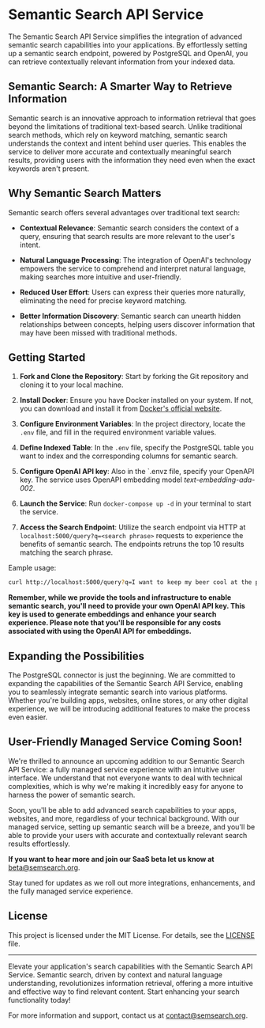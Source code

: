 # Semantic Search API Service

The Semantic Search API Service simplifies the integration of advanced semantic search capabilities into your applications. By effortlessly setting up a semantic search endpoint, powered by PostgreSQL and OpenAI, you can retrieve contextually relevant information from your indexed data.

## Semantic Search: A Smarter Way to Retrieve Information

Semantic search is an innovative approach to information retrieval that goes beyond the limitations of traditional text-based search. Unlike traditional search methods, which rely on keyword matching, semantic search understands the context and intent behind user queries. This enables the service to deliver more accurate and contextually meaningful search results, providing users with the information they need even when the exact keywords aren't present.

## Why Semantic Search Matters

Semantic search offers several advantages over traditional text search:

- **Contextual Relevance**: Semantic search considers the context of a query, ensuring that search results are more relevant to the user's intent.
- **Natural Language Processing**: The integration of OpenAI's technology empowers the service to comprehend and interpret natural language, making searches more intuitive and user-friendly.

- **Reduced User Effort**: Users can express their queries more naturally, eliminating the need for precise keyword matching.
- **Better Information Discovery**: Semantic search can unearth hidden relationships between concepts, helping users discover information that may have been missed with traditional methods.

## Getting Started

1. **Fork and Clone the Repository**: Start by forking the Git repository and cloning it to your local machine.

2. **Install Docker**: Ensure you have Docker installed on your system. If not, you can download and install it from [Docker's official website](https://www.docker.com/get-started).

3. **Configure Environment Variables**: In the project directory, locate the `.env` file, and fill in the required environment variable values.

4. **Define Indexed Table**: In the `.env` file, specify the PostgreSQL table you want to index and the corresponding columns for semantic search.

5. **Configure OpenAI API key**: Also in the `.envz file, specify your OpenAPI key. The service uses OpenAPI embedding model _text-embedding-ada-002_.

6. **Launch the Service**: Run `docker-compose up -d` in your terminal to start the service.

7. **Access the Search Endpoint**: Utilize the search endpoint via HTTP at `localhost:5000/query?q=<search phrase>` requests to experience the benefits of semantic search. The endpoints retruns the top 10 results matching the search phrase.

Eample usage:

```bash
curl http://localhost:5000/query?q=I want to keep my beer cool at the park
```

**Remember, while we provide the tools and infrastructure to enable semantic search, you'll need to provide your own OpenAI API key. This key is used to generate embeddings and enhance your search experience. Please note that you'll be responsible for any costs associated with using the OpenAI API for embeddings.**

## Expanding the Possibilities

The PostgreSQL connector is just the beginning. We are committed to expanding the capabilities of the Semantic Search API Service, enabling you to seamlessly integrate semantic search into various platforms. Whether you're building apps, websites, online stores, or any other digital experience, we will be introducing additional features to make the process even easier.

## User-Friendly Managed Service Coming Soon!

We're thrilled to announce an upcoming addition to our Semantic Search API Service: a fully managed service experience with an intuitive user interface. We understand that not everyone wants to deal with technical complexities, which is why we're making it incredibly easy for anyone to harness the power of semantic search.

Soon, you'll be able to add advanced search capabilities to your apps, websites, and more, regardless of your technical background. With our managed service, setting up semantic search will be a breeze, and you'll be able to provide your users with accurate and contextually relevant search results effortlessly.

**If you want to hear more and join our SaaS beta let us know at** beta@semsearch.org.

Stay tuned for updates as we roll out more integrations, enhancements, and the fully managed service experience.

## License

This project is licensed under the MIT License. For details, see the [LICENSE](link-to-license-file) file.

---

Elevate your application's search capabilities with the Semantic Search API Service. Semantic search, driven by context and natural language understanding, revolutionizes information retrieval, offering a more intuitive and effective way to find relevant content. Start enhancing your search functionality today!

For more information and support, contact us at contact@semsearch.org.
